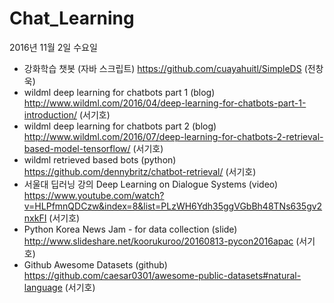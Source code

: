 # Chat_Learning
2016년 11월 2일 수요일
  - 강화학습 챗봇 (자바 스크립트) https://github.com/cuayahuitl/SimpleDS (전창욱)
  - wildml deep learning for chatbots part 1 (blog) http://www.wildml.com/2016/04/deep-learning-for-chatbots-part-1-introduction/ (서기호)
  - wildml deep learning for chatbots part 2 (blog) http://www.wildml.com/2016/07/deep-learning-for-chatbots-2-retrieval-based-model-tensorflow/ (서기호)
  - wildml retrieved based bots (python) https://github.com/dennybritz/chatbot-retrieval/ (서기호)
  - 서울대 딥러닝 강의 Deep Learning on Dialogue Systems (video) https://www.youtube.com/watch?v=HLPfmnQDCzw&index=8&list=PLzWH6Ydh35ggVGbBh48TNs635gv2nxkFI (서기호)
  - Python Korea News Jam - for data collection (slide) http://www.slideshare.net/koorukuroo/20160813-pycon2016apac (서기호)
  - Github Awesome Datasets (github) https://github.com/caesar0301/awesome-public-datasets#natural-language (서기호)
  
  
